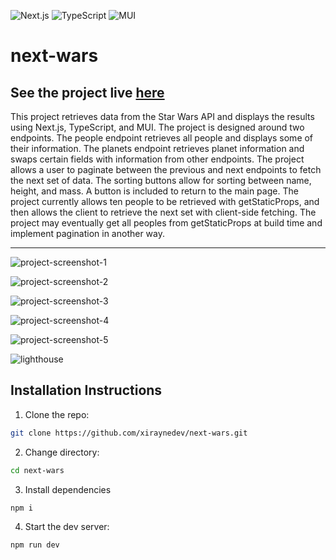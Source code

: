 ![Next.js](https://img.shields.io/badge/Next.js-12.3.1-lightgrey)
![TypeScript](https://img.shields.io/badge/TypeScript-4.8.3-blue)
![MUI](https://img.shields.io/badge/MUI-5.10.6-blue)

# next-wars

## See the project live [here](https://next-wars.vercel.app/)

This project retrieves data from the Star Wars API and displays the results using Next.js, TypeScript, and MUI. The project is designed around two endpoints. The people endpoint retrieves all people and displays some of their information. The planets endpoint retrieves planet information and swaps certain fields with information from other endpoints. The project allows a user to paginate between the previous and next endpoints to fetch the next set of data. The sorting buttons allow for sorting between name, height, and mass. A button is included to return to the main page. The project currently allows ten people to be retrieved with getStaticProps, and then allows the client to retrieve the next set with client-side fetching. The project may eventually get all peoples from getStaticProps at build time and implement pagination in another way.

---

![project-screenshot-1](/assets/project-screenshot-1.webp)

![project-screenshot-2](assets/project-screenshot-2.webp)

![project-screenshot-3](assets/project-screenshot-3.webp)

![project-screenshot-4](assets/project-screenshot-4.webp)

![project-screenshot-5](assets/project-screenshot-5.webp)

![lighthouse](assets/lighthouse.webp)

## Installation Instructions

1. Clone the repo:

```sh
git clone https://github.com/xiraynedev/next-wars.git
```

2. Change directory:

```sh
cd next-wars
```

3. Install dependencies

```sh
npm i
```

4. Start the dev server:

```sh
npm run dev
```